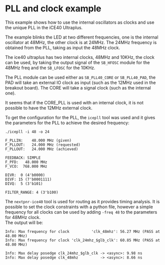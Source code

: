 # PLL and clock example

This example shows how to use the internal oscillators as clocks and use the unique PLL in the iCE40 Ultraplus.

The example blinks the LED at two different frequencies, one is the internal oscillator at 48MHz, the other clock is at 24MHz.
The 24MHz frequency is obtained from the PLL, taking as input the 48MHz clock.

The ice40 ultraplus has two internal clocks, 48MHz and 10KHz, the clock can be used, by taking the output signal of the `SB_HFOSC` module for the 48MHz freq and the `SB_LFOSC` for the 10KHz.

The PLL module can be used either as `SB_PLL40_CORE` or `SB_PLL40_PAD`, the PAD will take an external IO clock as input (such as the 12MHz used in the breakout board). The CORE will take a signal clock (such as the internal one).

It seems that if the CORE_PLL is used with an internal clock, it is not possible to have the 12MHz external clock.

To get the configuration for the PLL, the `icepll` tool was used and it gives the parameters for the PLL to achieve the desired frequency:

```
./icepll -i 48 -o 24

F_PLLIN:    48.000 MHz (given)
F_PLLOUT:   24.000 MHz (requested)
F_PLLOUT:   24.000 MHz (achieved)

FEEDBACK: SIMPLE
F_PFD:   48.000 MHz
F_VCO:  768.000 MHz

DIVR:  0 (4'b0000)
DIVF: 15 (7'b0001111)
DIVQ:  5 (3'b101)

FILTER_RANGE: 4 (3'b100)
```

The `nextpnr-ice40` tool is used for routing as it provides timing analysis. It is possible to set the clock constraints with a python file, however a simple frequency for all clocks can be used by adding `-freq 48` to the parameters for 48MHz clock.  
The output will be:

```
Info: Max frequency for clock          'clk_48mhz': 56.27 MHz (PASS at 48.00 MHz)
Info: Max frequency for clock 'clk_24mhz_$glb_clk': 60.85 MHz (PASS at 48.00 MHz)

Info: Max delay posedge clk_24mhz_$glb_clk -> <async>: 9.98 ns
Info: Max delay posedge clk_48mhz          -> <async>: 8.66 ns
```
